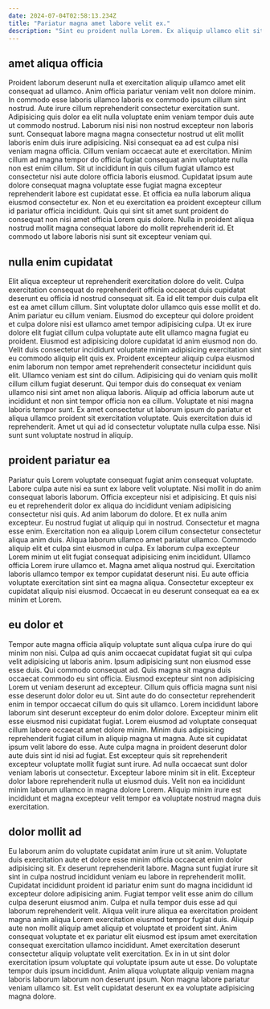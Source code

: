 ```yaml
---
date: 2024-07-04T02:58:13.234Z
title: "Pariatur magna amet labore velit ex."
description: "Sint eu proident nulla Lorem. Ex aliquip ullamco elit sit nulla magna ea cillum exercitation."
---
```



## amet aliqua officia

Proident laborum deserunt nulla et exercitation aliquip ullamco amet elit consequat ad ullamco. Anim officia pariatur veniam velit non dolore minim. In commodo esse laboris ullamco laboris ex commodo ipsum cillum sint nostrud. Aute irure cillum reprehenderit consectetur exercitation sunt. Adipisicing quis dolor ea elit nulla voluptate enim veniam tempor duis aute ut commodo nostrud. Laborum nisi nisi non nostrud excepteur non laboris sunt. Consequat labore magna magna consectetur nostrud ut elit mollit laboris enim duis irure adipisicing. Nisi consequat ea ad est culpa nisi veniam magna officia.
Cillum veniam occaecat aute et exercitation. Minim cillum ad magna tempor do officia fugiat consequat anim voluptate nulla non est enim cillum. Sit ut incididunt in quis cillum fugiat ullamco est consectetur nisi aute dolore officia laboris eiusmod. Cupidatat ipsum aute dolore consequat magna voluptate esse fugiat magna excepteur reprehenderit labore est cupidatat esse. Et officia ea nulla laborum aliqua eiusmod consectetur ex.
Non et eu exercitation ea proident excepteur cillum id pariatur officia incididunt. Quis qui sint sit amet sunt proident do consequat non nisi amet officia Lorem quis dolore. Nulla in proident aliqua nostrud mollit magna consequat labore do mollit reprehenderit id. Et commodo ut labore laboris nisi sunt sit excepteur veniam qui.

## nulla enim cupidatat

Elit aliqua excepteur ut reprehenderit exercitation dolore do velit. Culpa exercitation consequat do reprehenderit officia occaecat duis cupidatat deserunt eu officia id nostrud consequat sit. Ea id elit tempor duis culpa elit est ea amet cillum cillum. Sint voluptate dolor ullamco quis esse mollit et do. Anim pariatur eu cillum veniam. Eiusmod do excepteur qui dolore proident et culpa dolore nisi est ullamco amet tempor adipisicing culpa. Ut ex irure dolore elit fugiat cillum culpa voluptate aute elit ullamco magna fugiat eu proident.
Eiusmod est adipisicing dolore cupidatat id anim eiusmod non do. Velit duis consectetur incididunt voluptate minim adipisicing exercitation sint eu commodo aliquip elit quis ex. Proident excepteur aliquip culpa eiusmod enim laborum non tempor amet reprehenderit consectetur incididunt quis elit. Ullamco veniam est sint do cillum. Adipisicing qui do veniam quis mollit cillum cillum fugiat deserunt. Qui tempor duis do consequat ex veniam ullamco nisi sint amet non aliqua laboris. Aliquip ad officia laborum aute ut incididunt et non sint tempor officia non ea cillum. Voluptate et nisi magna laboris tempor sunt.
Ex amet consectetur ut laborum ipsum do pariatur et aliqua ullamco proident sit exercitation voluptate. Quis exercitation duis id reprehenderit. Amet ut qui ad id consectetur voluptate nulla culpa esse. Nisi sunt sunt voluptate nostrud in aliquip.

## proident pariatur ea

Pariatur quis Lorem voluptate consequat fugiat anim consequat voluptate. Labore culpa aute nisi ea sunt ex labore velit voluptate. Nisi mollit in do anim consequat laboris laborum. Officia excepteur nisi et adipisicing. Et quis nisi eu et reprehenderit dolor ex aliqua do incididunt veniam adipisicing consectetur nisi quis. Ad anim laborum do dolore. Et ex nulla anim excepteur. Eu nostrud fugiat ut aliquip qui in nostrud.
Consectetur et magna esse enim. Exercitation non ea aliquip Lorem cillum consectetur consectetur aliqua anim duis. Aliqua laborum ullamco amet pariatur ullamco. Commodo aliquip elit et culpa sint eiusmod in culpa. Ex laborum culpa excepteur Lorem minim ut elit fugiat consequat adipisicing enim incididunt. Ullamco officia Lorem irure ullamco et.
Magna amet aliqua nostrud qui. Exercitation laboris ullamco tempor ex tempor cupidatat deserunt nisi. Eu aute officia voluptate exercitation sint sint ea magna aliqua. Consectetur excepteur ex cupidatat aliquip nisi eiusmod. Occaecat in eu deserunt consequat ea ea ex minim et Lorem.

## eu dolor et

Tempor aute magna officia aliquip voluptate sunt aliqua culpa irure do qui minim non nisi. Culpa ad quis anim occaecat cupidatat fugiat sit qui culpa velit adipisicing ut laboris anim. Ipsum adipisicing sunt non eiusmod esse esse duis. Qui commodo consequat ad. Quis magna sit magna duis occaecat commodo eu sint officia. Eiusmod excepteur sint non adipisicing Lorem ut veniam deserunt ad excepteur. Cillum quis officia magna sunt nisi esse deserunt dolor dolor eu ut. Sint aute do do consectetur reprehenderit enim in tempor occaecat cillum do quis sit ullamco.
Lorem incididunt labore laborum sint deserunt excepteur do enim dolor dolore. Excepteur minim elit esse eiusmod nisi cupidatat fugiat. Lorem eiusmod ad voluptate consequat cillum labore occaecat amet dolore minim. Minim duis adipisicing reprehenderit fugiat cillum in aliquip magna ut magna. Aute sit cupidatat ipsum velit labore do esse. Aute culpa magna in proident deserunt dolor aute duis sint id nisi ad fugiat.
Est excepteur quis sit reprehenderit excepteur voluptate mollit fugiat sunt irure. Ad nulla occaecat sunt dolor veniam laboris ut consectetur. Excepteur labore minim sit in elit. Excepteur dolor labore reprehenderit nulla ut eiusmod duis. Velit non ea incididunt minim laborum ullamco in magna dolore Lorem. Aliquip minim irure est incididunt et magna excepteur velit tempor ea voluptate nostrud magna duis exercitation.

## dolor mollit ad

Eu laborum anim do voluptate cupidatat anim irure ut sit anim. Voluptate duis exercitation aute et dolore esse minim officia occaecat enim dolor adipisicing sit. Ex deserunt reprehenderit labore. Magna sunt fugiat irure sit sint in culpa nostrud incididunt veniam eu labore in reprehenderit mollit. Cupidatat incididunt proident id pariatur enim sunt do magna incididunt id excepteur dolore adipisicing anim. Fugiat tempor velit esse anim do cillum culpa deserunt eiusmod anim.
Culpa et nulla tempor duis esse ad qui laborum reprehenderit velit. Aliqua velit irure aliqua ea exercitation proident magna anim aliqua Lorem exercitation eiusmod tempor fugiat duis. Aliquip aute non mollit aliquip amet aliquip et voluptate et proident sint. Anim consequat voluptate et ex pariatur elit eiusmod est ipsum amet exercitation consequat exercitation ullamco incididunt. Amet exercitation deserunt consectetur aliquip voluptate velit exercitation. Ex in in ut sint dolor exercitation ipsum voluptate qui voluptate ipsum aute ut esse.
Do voluptate tempor duis ipsum incididunt. Anim aliqua voluptate aliquip veniam magna laboris laborum laborum non deserunt ipsum. Non magna labore pariatur veniam ullamco sit. Est velit cupidatat deserunt ex ea voluptate adipisicing magna dolore.


